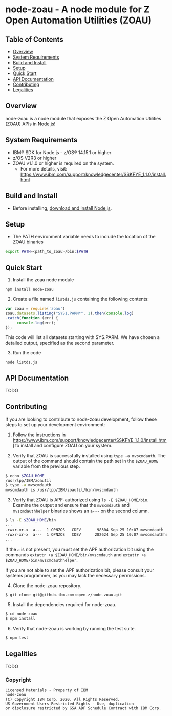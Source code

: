 # node-zoau - A node module for Z Open Automation Utilities (ZOAU)

## Table of Contents

 * [Overview](#overview)
 * [System Requirements](#system-requirements)
 * [Build and Install](#build-and-install)
 * [Setup](#setup)
 * [Quick Start](#quick-start)
 * [API Documentation](#api-documentation)
 * [Contributing](#contributing)
 * [Legalities](#legalities)

## Overview

node-zoau is a node module that exposes the Z Open Automation Utilities (ZOAU)
APIs in Node.js!

## System Requirements

* IBM® SDK for Node.js - z/OS® 14.15.1 or higher
* z/OS V2R3 or higher
* ZOAU v1.1.0 or higher is required on the system.
  * For more details, visit: https://www.ibm.com/support/knowledgecenter/SSKFYE_1.1.0/install.html

## Build and Install

* Before installing, [download and install Node.js](https://developer.ibm.com/node/sdk/ztp/). 

## Setup

* The PATH environment variable needs to include the location of the ZOAU
binaries
``` bash
export PATH=<path_to_zoau>/bin:$PATH
```

## Quick Start

1. Install the zoau node module
```bash
npm install node-zoau
```

2. Create a file named `listds.js` containing the following contents:

```js
var zoau = require('zoau')
zoau.datasets.listing("SYS1.PARM*", 1).then(console.log)
.catch(function (err) {
     console.log(err);
});
```

This code will list all datasets starting with SYS.PARM.  We have chosen
a detailed output, specified as the second parameter.

3.  Run the code
```bash
node listds.js
```

## API Documentation

TODO

## Contributing

If you are looking to contribute to node-zoau development, follow these steps
to set up your development environment:

1. Follow the instructions in
https://www.ibm.com/support/knowledgecenter/SSKFYE_1.1.0/install.html to install
and configure ZOAU on your system.

2. Verify that ZOAU is successfully installed using `type -a mvscmdauth`. The
output of the command should contain the path set in the `$ZOAU_HOME` variable
from the previous step.

```bash
$ echo $ZOAU_HOME
/usr/lpp/IBM/zoautil
$ type -a mvscmdauth
mvscmdauth is /usr/lpp/IBM/zoautil/bin/mvscmdauth
```

3. Verify that ZOAU is APF-authorized using `ls -E $ZOAU_HOME/bin`. Examine the
output and ensure that the `mvscmdauth` and `mvscmdauthhelper` binaries shows
an `a---` on the second column.

```bash
$ ls -E $ZOAU_HOME/bin
...
-rwxr-xr-x  a---  1 OPNZOS   CDEV       98304 Sep 25 10:07 mvscmdauth
-rwxr-xr-x  a---  1 OPNZOS   CDEV      282624 Sep 25 10:07 mvscmdauthhelper
...
```

If the `a` is not present, you must set the APF authorization bit using the
commands `extattr +a $ZOAU_HOME/bin/mvscmdauth` and
`extattr +a $ZOAU_HOME/bin/mvscmdauthhelper`.

If you are not able to set the APF authorization bit, please consult your
systems programmer, as you may lack the necessary permissions.

4. Clone the node-zoau repository.

```bash
$ git clone git@github.ibm.com:open-z/node-zoau.git
```

5. Install the dependencies required for node-zoau.

```bash
$ cd node-zoau
$ npm install
```

6. Verify that node-zoau is working by running the test suite.

```bash
$ npm test
```

## Legalities

TODO

### Copyright

```
Licensed Materials - Property of IBM
node-zoau
(C) Copyright IBM Corp. 2020. All Rights Reserved.
US Government Users Restricted Rights - Use, duplication
or disclosure restricted by GSA ADP Schedule Contract with IBM Corp.
```

